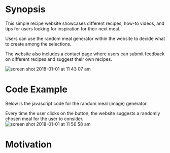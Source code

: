 # Synopsis
This simple recipe website showcases different recipes, how-to videos, and tips for users looking for inspiration for their next meal. 

Users can use the random meal generator within the website to decide what to create among the selections. 

The website also includes a contact page where users can submit feedback on different recipes and suggest their own recipes.

![screen shot 2018-01-01 at 11 43 07 am](https://user-images.githubusercontent.com/34849228/34469303-0cfa8db2-eeea-11e7-80d1-dd74e3c2fe37.png)


# Code Example
Below is the javascript code for the random meal (image) generator. 

Every time the user clicks on the button, the website suggests a randomly chosen meal for the user to consider.
![screen shot 2018-01-01 at 11 56 58 am](https://user-images.githubusercontent.com/34849228/34469360-0cca95de-eeeb-11e7-909e-7bb5c4ef942a.png)

# Motivation




